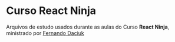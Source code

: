 # Curso React Ninja

Arquivos de estudo usados durante as aulas do Curso **React Ninja**, ministrado por [Fernando Daciuk](https://github.com/fdaciuk)